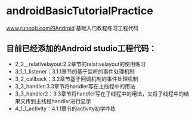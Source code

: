 # androidBasicTutorialPractice
www.runoob.com的Android 基础入门教程练习工程代码

## 目前已经添加的Android studio工程代码：

- 2_2__relativelayout:2.2章节的relativelayout的使用练习
-  3_1_1_listener：3.1.1章节的基于监听的事件处理机制
- 3_2_callback：3.2章节基于回调机制的事件处理机制
- 3_3_handler:3.3章节将handler写在主线程中的用法
- 3_3_handler2：3.3章节将handler写在子线程中的用法，又将子线程中的结果又传到主线程handler进行显示
- 4_1_1_activity：4.1.1章节的activity初学咋练

